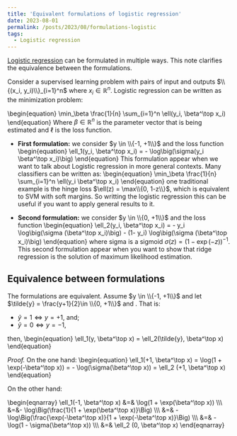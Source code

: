 ```yaml
---
title: 'Equivalent formulations of logistic regression'
date: 2023-08-01
permalink: /posts/2023/08/formulations-logistic
tags:
  - Logistic regression
---
```


[Logistic regression](https://en.wikipedia.org/wiki/Logistic_regression) can be formulated in multiple ways. 
This note clarifies the equivalence between the formulations.

Consider a supervised learning problem with pairs of input and outputs $\\{(x_i, y_i)\\}_{i=1}^n$ 
where $x_i \in \mathbb{R}^n$. Logistic regression can be written as the minimization problem:

\begin{equation}
   \min_\beta \frac{1}{n} \sum_{i=1}^n \ell(y_i, \beta^\top x_i)
\end{equation}
Where $\beta \in \mathbb{R}^n$ is the parameter vector that is being estimated and $\ell$ is the loss function.

- **First formulation:** we consider $y \in \\{-1, +1\\}$ and the loss function
  \begin{equation}
      \ell_1(y_i, \beta^\top x_i) =  - \log\big(\sigma(y_i \beta^\top x_i)\big)
  \end{equation}
    This formulation appear when we want to talk about Logistic regression in more general contexts.
    Many classifiers can be written as:
    \begin{equation}
       \min_\beta \frac{1}{n} \sum_{i=1}^n \ell(y_i \beta^\top x_i)
    \end{equation}
    one traditional example is the hinge loss $\ell(z) = \max\\{0, 1-z\\}$, which is equivalent to SVM with soft margins.
    So writting the logistic regression this can be useful if you want to apply general results to it.

- **Second formulation:**  we consider $y \in \\{0, +1\\}$ and the loss function
  \begin{equation}
   \ell_2(y_i, \beta^\top x_i) =  - y_i \log\big(\sigma (\beta^\top x_i)\big) - (1- y_i) \log\big(\sigma (\beta^\top x_i)\big)
  \end{equation}
  where sigma is a sigmoid $\sigma(z) = (1- \exp(-z))^{-1}$. This second formulation appear when you want to show that ridge regression is the solution of 
maximum likelihood estimation.
  

## Equivalence between formulations

The formulations are equivalent. Assume 
$y \in \\{-1, +1\\}$ and let  $\tilde{y} = \frac{y+1}{2}\in \\{0, +1\\}$ and . That is:
- $\tilde{y}= 1 \Leftrightarrow y= +1$, and;
-  $\tilde{y}= 0 \Leftrightarrow y=-1$,

then,
\begin{equation}
\ell_1(y, \beta^\top x) =  \ell_2(\tilde{y}, \beta^\top x)
\end{equation}

*Proof.* 
On the one hand:
\begin{equation}
    \ell_1(+1, \beta^\top x) = \log(1 + \exp(-\beta^\top x)) = - \log(\sigma(\beta^\top x)) = \ell_2 (+1, \beta^\top x)
\end{equation}

On the other hand:

\begin{eqnarray}
    \ell_1(-1, \beta^\top x) &=& \log(1 + \exp(\beta^\top x)) \\\\\\
 &=&- \log\Big(\frac{1}{1 + \exp(\beta^\top x)}\Big) \\\\\\
 &=&  - \log\Big(\frac{\exp(-\beta^\top x)}{1 + \exp(-\beta^\top x)}\Big) \\\\\\
 &=& - \log(1 - \sigma(\beta^\top x)) \\\\\\
 &=&  \ell_2 (0, \beta^\top x)
\end{eqnarray}



